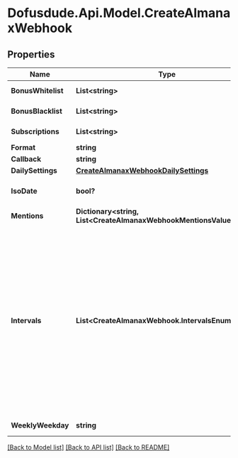 # Dofusdude.Api.Model.CreateAlmanaxWebhook

## Properties

Name | Type | Description | Notes
------------ | ------------- | ------------- | -------------
**BonusWhitelist** | **List&lt;string&gt;** | from all available bonuses (ids) from /dofus2/meta/{language}/almanax/bonuses | [optional] 
**BonusBlacklist** | **List&lt;string&gt;** | from all available bonuses (ids) from /dofus2/meta/{language}/almanax/bonuses | [optional] 
**Subscriptions** | **List&lt;string&gt;** | Get the available subscriptions with /meta/webhooks/almanax | 
**Format** | **string** |  | 
**Callback** | **string** | Discord Webhook URL | 
**DailySettings** | [**CreateAlmanaxWebhookDailySettings**](CreateAlmanaxWebhookDailySettings.md) |  | [optional] 
**IsoDate** | **bool?** | If false, it will use common local time formats and weekday translations. If true, the format is YYYY-MM-DD. | [optional] [default to false]
**Mentions** | **Dictionary&lt;string, List&lt;CreateAlmanaxWebhookMentionsValueInner&gt;&gt;** | Almanax bonus ids mapped to array of mentions. | [optional] 
**Intervals** | **List&lt;CreateAlmanaxWebhook.IntervalsEnum&gt;** | - Daily posts each day, filtering with Black/Whitelist and mentions are applied daily. - Weekly posts the next 7 days (excluding the posting day) once per week at the specified time. With only weekly selected, of all mentions, only prior notices will come through daily. The 7 day preview gets filtered by the Black/Whitelist. - Monthly posts a preview of the next month from first to last date. The post will be on the last day of a month (ignoring day of the week) at the specified time. Mentions and filtering works like weekly. The biggest difference between daily and the other two is that daily always posts the current day while monthly and weekly only show future days. You can always combine the intervals by selecting multiple intervals for one hook or create multiple hooks for the same channel with different settings to get every highly specific combination you want. | 
**WeeklyWeekday** | **string** | When to post the weekly preview at the specified time. | [optional] 

[[Back to Model list]](../README.md#documentation-for-models) [[Back to API list]](../README.md#documentation-for-api-endpoints) [[Back to README]](../README.md)

